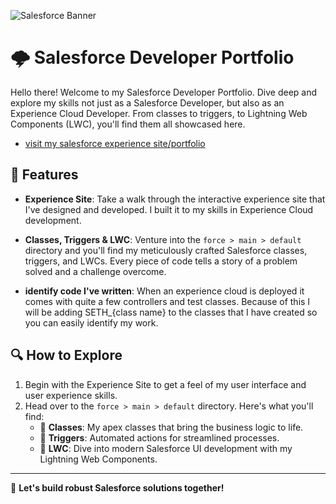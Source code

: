 ![Salesforce Banner](https://place-hold.it/1000x150/009EDB/FFFFFF?text=Seth+Mcfeeters&bold=true&fontsize=50)
# 🌩️ Salesforce Developer Portfolio

Hello there! Welcome to my Salesforce Developer Portfolio. Dive deep and explore my skills not just as a Salesforce Developer, but also as an Experience Cloud Developer. From classes to triggers, to Lightning Web Components (LWC), you'll find them all showcased here.

- [visit my salesforce experience site/portfolio](https://www.sethmcfeeters-dev-ed.develop.my.site.com)


## 🚀 Features

- **Experience Site**: Take a walk through the interactive experience site that I've designed and developed. I built it to my skills in Experience Cloud development.

- **Classes, Triggers & LWC**: Venture into the `force > main > default` directory and you'll find my meticulously crafted Salesforce classes, triggers, and LWCs. Every piece of code tells a story of a problem solved and a challenge overcome. 

- **identify code I've written**: When an experience cloud is deployed it comes with quite a few controllers and test classes. Because of this I will be adding SETH_{class name} to the classes that I have created so you can easily identify my work.

## 🔍 How to Explore

1. Begin with the Experience Site to get a feel of my user interface and user experience skills.
2. Head over to the `force > main > default` directory. Here's what you'll find:
   - 📁 **Classes**: My apex classes that bring the business logic to life.
   - 📁 **Triggers**: Automated actions for streamlined processes.
   - 📁 **LWC**: Dive into modern Salesforce UI development with my Lightning Web Components.

---

🚀 **Let's build robust Salesforce solutions together!**